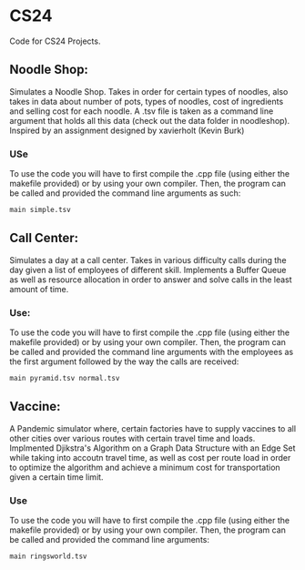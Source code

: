 # CS24
Code for CS24 Projects. 

## Noodle Shop:
Simulates a Noodle Shop. Takes in order for certain types of noodles, also takes in data about number of pots, types of noodles, cost of ingredients and selling cost for each noodle. 
A .tsv file is taken as a command line argument that holds all this data (check out the data folder in noodleshop). Inspired by an assignment designed by xavierholt (Kevin Burk)
### USe
To use the code you will have to first compile the .cpp file (using either the makefile provided) or by using your own compiler. 
Then, the program can be called and provided the command line arguments as such:
``` markdown
main simple.tsv
``` 



## Call Center:
Simulates a day at a call center. Takes in various difficulty calls during the day given a list of employees of different skill. Implements a Buffer Queue as well as resource allocation in order to answer and solve calls in the least amount of time.
### Use:
To use the code you will have to first compile the .cpp file (using either the makefile provided) or by using your own compiler. 
Then, the program can be called and provided the command line arguments with the employees as the first argument followed by the way the calls are received:
``` markdown
main pyramid.tsv normal.tsv
``` 



## Vaccine:
A Pandemic simulator where, certain factories have to supply vaccines to all other cities over various routes with certain travel time and loads. 
Implmented Djikstra's Algorithm on a Graph Data Structure with an Edge Set while taking into accoutn travel time, as well as 
cost per route load in order to optimize the algorithm and achieve a minimum cost for transportation given a certain time limit.
### Use
To use the code you will have to first compile the .cpp file (using either the makefile provided) or by using your own compiler. 
Then, the program can be called and provided the command line arguments:
``` markdown
main ringsworld.tsv
```



